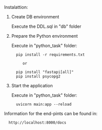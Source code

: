 Instalattion:
   1. Create DB environment
   
         Execute the DDL.sql in "db" folder
         
   2. Prepare the Python environment
   
         Execute in "python_task" folder:
         
            pip install -r requirements.txt
            
               or 
               
            pip install "fastapi[all]"
            pip install psycopg2

   3. Start the application
   
         Execute in "python_task" folder:
         
            uvicorn main:app --reload


   Information for the end-pints can be found in:
   
      http://localhost:8000/docs
